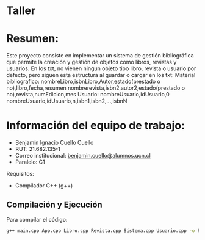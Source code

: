 # Taller
# Resumen:
Este proyecto consiste en implementar un sistema de gestión bibliográfica que permite la creación y gestión de objetos como libros, revistas y usuarios.
En los txt, no vienen ningun objeto tipo libro, revista o usuario por defecto, pero siguen esta estructura al guardar o cargar en los txt:
Material bibliografico:
nombreLibro,isbnLibro,Autor,estado(prestado o no),libro,fecha,resumen
nombrerevista,isbn2,autor2,estado(prestado o no),revista,numEdicion,mes
Usuario:
nombreUsuario,idUsuario,0
nombreUsuario,idUsuario,n,isbn1,isbn2,...,isbnN

# Información del equipo de trabajo:
  - Benjamín Ignacio Cuello Cuello
  - RUT: 21.682.135-1
  - Correo institucional: benjamin.cuello@alumnos.ucn.cl
  - Paralelo: C1

Requisitos:

- Compilador C++ (g++)

## Compilación y Ejecución

Para compilar el código:
```bash
g++ main.cpp App.cpp Libro.cpp Revista.cpp Sistema.cpp Usuario.cpp -o PROYECTOS_UCN_C__.exe

